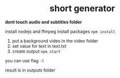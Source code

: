 <h1 align="center">short generator</h1>

**dont touch audio and subtitles folder**

install nodejs and ffmpeg
install packages
`npm install`

1. put a background video in the video folder
2. set value for text in text.txt
3. create output
`npm start`

you can use flag `-l`

result is in outputs folder